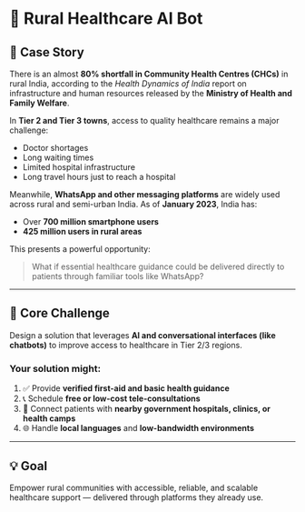 # 🏥 Rural Healthcare AI Bot

## 📖 Case Story

There is an almost **80% shortfall in Community Health Centres (CHCs)** in rural India, according to the *Health Dynamics of India* report on infrastructure and human resources released by the **Ministry of Health and Family Welfare**.

In **Tier 2 and Tier 3 towns**, access to quality healthcare remains a major challenge:
- Doctor shortages
- Long waiting times
- Limited hospital infrastructure
- Long travel hours just to reach a hospital

Meanwhile, **WhatsApp and other messaging platforms** are widely used across rural and semi-urban India. As of **January 2023**, India has:
- Over **700 million smartphone users**
- **425 million users in rural areas**

This presents a powerful opportunity:  
> What if essential healthcare guidance could be delivered directly to patients through familiar tools like WhatsApp?

---

## 🎯 Core Challenge

Design a solution that leverages **AI and conversational interfaces (like chatbots)** to improve access to healthcare in Tier 2/3 regions.

### Your solution might:
1. ✅ Provide **verified first-aid and basic health guidance**
2. 📞 Schedule **free or low-cost tele-consultations**
3. 🏥 Connect patients with **nearby government hospitals, clinics, or health camps**
4. 🌐 Handle **local languages** and **low-bandwidth environments**

---

## 💡 Goal

Empower rural communities with accessible, reliable, and scalable healthcare support — delivered through platforms they already use.


